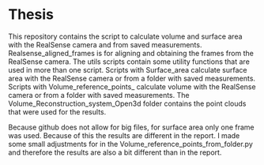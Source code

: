 # Thesis

This repository contains the script to calculate volume and surface area with the RealSense camera and from saved measurements.
Realsense_aligned_frames is for aligning and obtaining the frames from the RealSense camera.
The utils scripts contain some utility functions that are used in more than one script.
Scripts with Surface_area calculate surface area with the RealSense camera or from a folder with saved measurements.
Scripts with Volume_reference_points_ calculate volume with the RealSense camera or from a folder with saved measurements.
The Volume_Reconstruction_system_Open3d folder contains the point clouds that were used for the results.

Because github does not allow for big files, for surface area only one frame was used. Because of this the results are different in the report.
I made some small adjustments for in the Volume_reference_points_from_folder.py and therefore the results are also a bit different than in the report.



